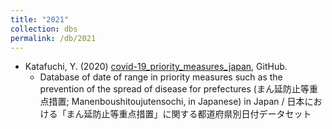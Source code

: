 ```yaml
---
title: "2021"
collection: dbs
permalink: /db/2021
---
```

* Katafuchi, Y. (2020) [covid-19_priority_measures_japan](https://github.com/yuya-katafuchi/covid-19_priority_measures_japan), GitHub.
  * Database of date of range in priority measures such as the prevention of the spread of disease for prefectures (まん延防止等重点措置; Manenboushitoujutensochi, in Japanese) in Japan / 日本における「まん延防止等重点措置」に関する都道府県別日付データセット